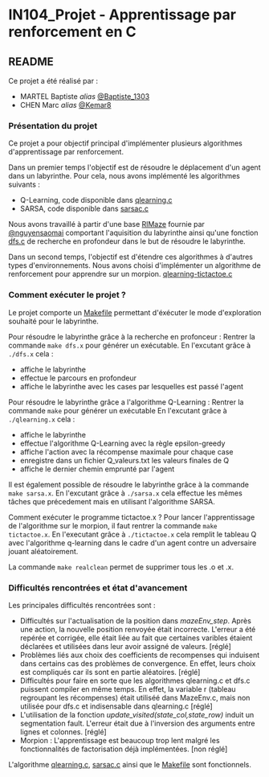 # IN104_Projet - Apprentissage par renforcement en C

## README

Ce projet a été réalisé par :
* MARTEL Baptiste _alias_ [@Baptiste_1303](https://github.com/Baptiste1303)
* CHEN Marc _alias_ [@Kemar8](https://github.com/Kemar8)

### Présentation du projet

Ce projet a pour objectif principal d'implémenter plusieurs algorithmes d'apprentissage par renforcement. 

Dans un premier temps l'objectif est de résoudre le déplacement d'un agent dans un labyrinthe. Pour cela, nous avons implémenté les algorithmes suivants :
* Q-Learning, code disponible dans [qlearning.c](https://github.com/Baptiste1303/in104_projet/blob/main/RlMaze/src/qlearning.c)
* SARSA, code disponible dans [sarsac.c](https://github.com/Baptiste1303/in104_projet/blob/main/RlMaze/src/sarsa.c)

Nous avons travaillé à partir d'une base [RlMaze](https://github.com/nguyensaomai/RlMaze) fournie par [@nguyensaomai](https://github.com/nguyensaomai) comportant l'aquisition du labyrinthe ainsi qu'une fonction [dfs.c](https://github.com/Baptiste1303/in104_projet/blob/main/RlMaze/src/dfs.c) de recherche en profondeur dans le but de résoudre le labyrinthe.

Dans un second temps, l'objectif est d'étendre ces algorithmes à d'autres types d'environnements. Nous avons choisi d'implémenter un algorithme de renforcement pour apprendre sur un morpion. [qlearning-tictactoe.c](https://github.com/Baptiste1303/in104_projet/blob/main/tictactoe/src/qlearning-tictactoe.c)

### Comment exécuter le projet ?

Le projet comporte un [Makefile](https://github.com/Baptiste1303/in104_projet/blob/main/RlMaze/src/Makefile) permettant d'éxécuter le mode d'exploration souhaité pour le labyrinthe.

Pour résoudre le labyrinthe grâce à la recherche en profonceur :
Rentrer la commande ``make dfs.x`` pour générer un exécutable.
En l'excutant grâce à ``./dfs.x`` cela :
- affiche le labyrinthe
- effectue le parcours en profondeur
- affiche le labyrinthe avec les cases par lesquelles est passé l'agent

Pour résoudre le labyrinthe grâce a l'algorithme Q-Learning :
Rentrer la commande ``make`` pour générer un exécutable
En l'excutant grâce à ``./qlearning.x`` cela :
- affiche le labyrinthe
- effectue l'algorithme Q-Learning avec la règle epsilon-greedy 
- affiche l'action avec la récompense maximale pour chaque case
- enregistre dans un fichier Q_valeurs.txt les valeurs finales de Q
- affiche le dernier chemin emprunté par l'agent

Il est également possible de résoudre le labyrinthe grâce à la commande ``make sarsa.x``.
En l'excutant grâce à ``./sarsa.x`` cela effectue les mêmes tâches que précedement mais en utilisant l'algorithme SARSA.

Comment exécuter le programme tictactoe.x ? 
Pour lancer l'apprentissage de l'algorithme sur le morpion, il faut rentrer la commande ``make tictactoe.x``. 
En l'executant grâce à ``./tictactoe.x`` cela remplit le tableau Q avec l'algorithme q-learning dans le cadre d'un agent contre un adversaire jouant aléatoirement. 

La commande ``make realclean`` permet de supprimer tous les .o et .x.

### Difficultés rencontrées et état d'avancement

Les principales difficultés rencontrées sont :

* Difficultés sur l'actualisation de la position dans *mazeEnv_step*. Après une action, la nouvelle position renvoyée était incorrecte. L'erreur a été repérée et corrigée, elle était liée au fait que certaines varibles étaient déclarées et utilisées dans leur avoir assigné de valeurs. [réglé]
* Problèmes liés aux choix des coefficients de recompenses qui induisent dans certains cas des problèmes de convergence. En effet, leurs choix est compliqués car ils sont en partie aléatoires. [réglé]
* Difficultés pour faire en sorte que les algorithmes qlearning.c et dfs.c puissent compiler en même temps. En effet, la variable r (tableau regroupant les récompenses) était utiliséé dans MazeEnv.c, mais non utilisée pour dfs.c et indisensable dans qlearning.c [réglé]
* L'utilisation de la fonction *update_visited(state_col,state_row)* induit un segmentation fault. L'erreur était due à l'inversion des arguments entre lignes et colonnes. [réglé]
* Morpion : L'apprentissage est beaucoup trop lent malgré les fonctionnalités de factorisation déjà implémentées. [non réglé]

L'algorithme [qlearning.c](https://github.com/Baptiste1303/in104_projet/blob/main/RlMaze/src/qlearning.c), [sarsac.c](https://github.com/Baptiste1303/in104_projet/blob/main/RlMaze/src/sarsa.c) ainsi que le [Makefile](https://github.com/Baptiste1303/in104_projet/blob/main/RlMaze/src/Makefile) sont fonctionnels.